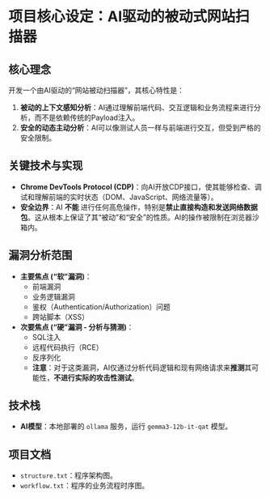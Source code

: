 # 项目核心设定：AI驱动的被动式网站扫描器

## 核心理念
开发一个由AI驱动的“网站被动扫描器”，其核心特性是：
1.  **被动的上下文感知分析**：AI通过理解前端代码、交互逻辑和业务流程来进行分析，而不是依赖传统的Payload注入。
2.  **安全的动态主动分析**：AI可以像测试人员一样与前端进行交互，但受到严格的安全限制。

## 关键技术与实现
- **Chrome DevTools Protocol (CDP)**：向AI开放CDP接口，使其能够检查、调试和理解前端的实时状态（DOM、JavaScript、网络流量等）。
- **安全边界**：AI **不能** 进行任何高危操作，特别是**禁止直接构造和发送网络数据包**。这从根本上保证了其“被动”和“安全”的性质。AI的操作被限制在浏览器沙箱内。

## 漏洞分析范围
- **主要焦点 (“软”漏洞)**：
    - 前端漏洞
    - 业务逻辑漏洞
    - 鉴权（Authentication/Authorization）问题
    - 跨站脚本（XSS）
- **次要焦点 (“硬”漏洞 - 分析与猜测)**：
    - SQL注入
    - 远程代码执行（RCE）
    - 反序列化
    - **注意**：对于这类漏洞，AI仅通过分析代码逻辑和现有网络请求来**推测**其可能性，**不进行实际的攻击性测试**。

## 技术栈
- **AI模型**：本地部署的 `ollama` 服务，运行 `gemma3-12b-it-qat` 模型。

## 项目文档
- `structure.txt`：程序架构图。
- `workflow.txt`：程序的业务流程时序图。
